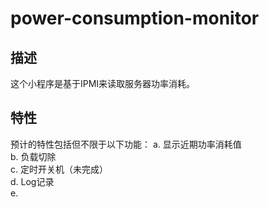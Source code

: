 # power-consumption-monitor

## 描述

这个小程序是基于IPMI来读取服务器功率消耗。

## 特性

预计的特性包括但不限于以下功能：
a. 显示近期功率消耗值  
b. 负载切除  
c. 定时开关机（未完成）  
d. Log记录  
e. 

